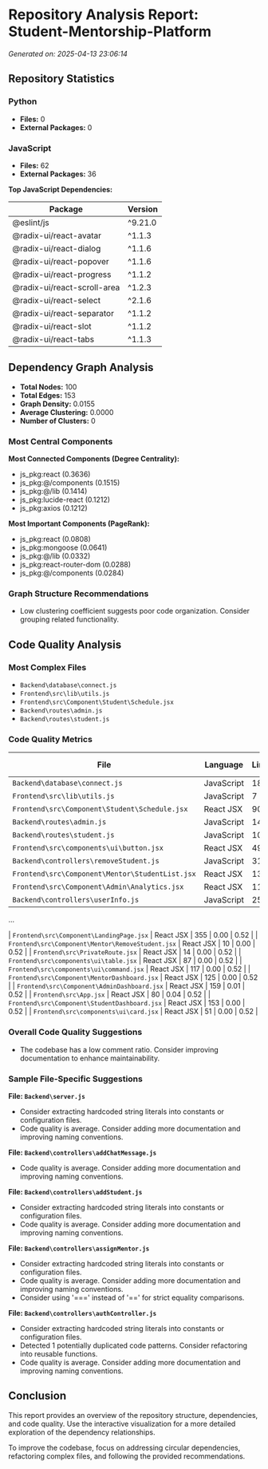 # Repository Analysis Report: Student-Mentorship-Platform

*Generated on: 2025-04-13 23:06:14*

## Repository Statistics

### Python
- **Files:** 0
- **External Packages:** 0

### JavaScript
- **Files:** 62
- **External Packages:** 36

**Top JavaScript Dependencies:**

| Package | Version |
|---------|--------|
| @eslint/js | ^9.21.0 |
| @radix-ui/react-avatar | ^1.1.3 |
| @radix-ui/react-dialog | ^1.1.6 |
| @radix-ui/react-popover | ^1.1.6 |
| @radix-ui/react-progress | ^1.1.2 |
| @radix-ui/react-scroll-area | ^1.2.3 |
| @radix-ui/react-select | ^2.1.6 |
| @radix-ui/react-separator | ^1.1.2 |
| @radix-ui/react-slot | ^1.1.2 |
| @radix-ui/react-tabs | ^1.1.3 |

## Dependency Graph Analysis

- **Total Nodes:** 100
- **Total Edges:** 153
- **Graph Density:** 0.0155
- **Average Clustering:** 0.0000
- **Number of Clusters:** 0

### Most Central Components

**Most Connected Components (Degree Centrality):**

- js_pkg:react (0.3636)
- js_pkg:@/components (0.1515)
- js_pkg:@/lib (0.1414)
- js_pkg:lucide-react (0.1212)
- js_pkg:axios (0.1212)

**Most Important Components (PageRank):**

- js_pkg:react (0.0808)
- js_pkg:mongoose (0.0641)
- js_pkg:@/lib (0.0332)
- js_pkg:react-router-dom (0.0288)
- js_pkg:@/components (0.0284)

### Graph Structure Recommendations

- Low clustering coefficient suggests poor code organization. Consider grouping related functionality.

## Code Quality Analysis

### Most Complex Files

- `Backend\database\connect.js`
- `Frontend\src\lib\utils.js`
- `Frontend\src\Component\Student\Schedule.jsx`
- `Backend\routes\admin.js`
- `Backend\routes\student.js`

### Code Quality Metrics

| File | Language | Lines | Comment Ratio | Quality Score |
|------|----------|-------|---------------|---------------|
| `Backend\database\connect.js` | JavaScript | 18 | 0.06 | 0.51 |
| `Frontend\src\lib\utils.js` | JavaScript | 7 | 0.00 | 0.51 |
| `Frontend\src\Component\Student\Schedule.jsx` | React JSX | 90 | 0.00 | 0.51 |
| `Backend\routes\admin.js` | JavaScript | 14 | 0.00 | 0.51 |
| `Backend\routes\student.js` | JavaScript | 10 | 0.00 | 0.51 |
| `Frontend\src\components\ui\button.jsx` | React JSX | 49 | 0.00 | 0.51 |
| `Backend\controllers\removeStudent.js` | JavaScript | 31 | 0.00 | 0.51 |
| `Frontend\src\Component\Mentor\StudentList.jsx` | React JSX | 134 | 0.02 | 0.51 |
| `Frontend\src\Component\Admin\Analytics.jsx` | React JSX | 11 | 0.00 | 0.51 |
| `Backend\controllers\userInfo.js` | JavaScript | 25 | 0.00 | 0.51 |

...

| `Frontend\src\Component\LandingPage.jsx` | React JSX | 355 | 0.00 | 0.52 |
| `Frontend\src\Component\Mentor\RemoveStudent.jsx` | React JSX | 10 | 0.00 | 0.52 |
| `Frontend\src\PrivateRoute.jsx` | React JSX | 14 | 0.00 | 0.52 |
| `Frontend\src\components\ui\table.jsx` | React JSX | 87 | 0.00 | 0.52 |
| `Frontend\src\components\ui\command.jsx` | React JSX | 117 | 0.00 | 0.52 |
| `Frontend\src\Component\MentorDashboard.jsx` | React JSX | 125 | 0.00 | 0.52 |
| `Frontend\src\Component\AdminDashboard.jsx` | React JSX | 159 | 0.01 | 0.52 |
| `Frontend\src\App.jsx` | React JSX | 80 | 0.04 | 0.52 |
| `Frontend\src\Component\StudentDashboard.jsx` | React JSX | 153 | 0.00 | 0.52 |
| `Frontend\src\components\ui\card.jsx` | React JSX | 51 | 0.00 | 0.52 |

### Overall Code Quality Suggestions

- The codebase has a low comment ratio. Consider improving documentation to enhance maintainability.

### Sample File-Specific Suggestions

**File: `Backend\server.js`**

- Consider extracting hardcoded string literals into constants or configuration files.
- Code quality is average. Consider adding more documentation and improving naming conventions.

**File: `Backend\controllers\addChatMessage.js`**

- Code quality is average. Consider adding more documentation and improving naming conventions.

**File: `Backend\controllers\addStudent.js`**

- Consider extracting hardcoded string literals into constants or configuration files.
- Code quality is average. Consider adding more documentation and improving naming conventions.

**File: `Backend\controllers\assignMentor.js`**

- Consider extracting hardcoded string literals into constants or configuration files.
- Code quality is average. Consider adding more documentation and improving naming conventions.
- Consider using '===' instead of '==' for strict equality comparisons.

**File: `Backend\controllers\authController.js`**

- Consider extracting hardcoded string literals into constants or configuration files.
- Detected 1 potentially duplicated code patterns. Consider refactoring into reusable functions.
- Code quality is average. Consider adding more documentation and improving naming conventions.


## Conclusion

This report provides an overview of the repository structure, dependencies, and code quality. Use the interactive visualization for a more detailed exploration of the dependency relationships.

To improve the codebase, focus on addressing circular dependencies, refactoring complex files, and following the provided recommendations.